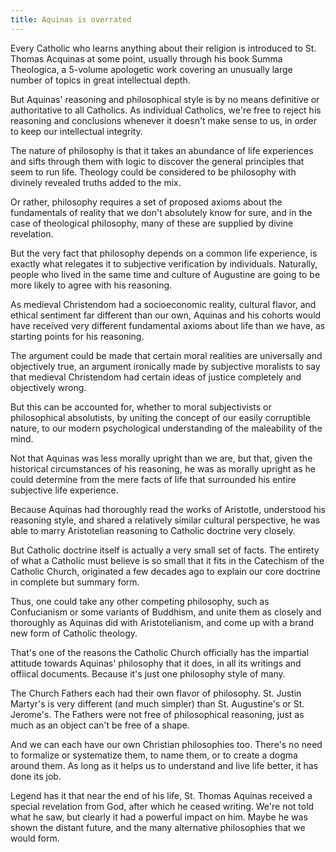 ```yaml
---
title: Aquinas is overrated
---
```


Every Catholic who learns anything about their religion is introduced to St. Thomas Acquinas at some point, usually through his book Summa Theologica, a 5-volume apologetic work covering an unusually large number of topics in great intellectual depth.

But Aquinas' reasoning and philosophical style is by no means definitive or authoritative to all Catholics. As individual Catholics, we're free to reject his reasoning and conclusions whenever it doesn't make sense to us, in order to keep our intellectual integrity.

The nature of philosophy is that it takes an abundance of life experiences and sifts through them with logic to discover the general principles that seem to run life. Theology could be considered to be philosophy with divinely revealed truths added to the mix.

Or rather, philosophy requires a set of proposed axioms about the fundamentals of reality that we don't absolutely know for sure, and in the case of theological philosophy, many of these are supplied by divine revelation.

But the very fact that philosophy depends on a common life experience, is exactly what relegates it to subjective verification by individuals. Naturally, people who lived in the same time and culture of Augustine are going to be more likely to agree with his reasoning.

As medieval Christendom had a socioeconomic reality, cultural flavor, and ethical sentiment far different than our own, Aquinas and his cohorts would have received very different fundamental axioms about life than we have, as starting points for his reasoning.

The argument could be made that certain moral realities are universally and objectively true, an argument ironically made by subjective moralists to say that medieval Christendom had certain ideas of justice completely and objectively wrong.

But this can be accounted for, whether to moral subjectivists or philosophical absolutists, by uniting the concept of our easily corruptible nature, to our modern psychological understanding of the maleability of the mind.

Not that Aquinas was less morally upright than we are, but that, given the historical circumstances of his reasoning, he was as morally upright as he could determine from the mere facts of life that surrounded his entire subjective life experience.

Because Aquinas had thoroughly read the works of Aristotle, understood his reasoning style, and shared a relatively similar cultural perspective, he was able to marry Aristotelian reasoning to Catholic doctrine very closely.

But Catholic doctrine itself is actually a very small set of facts. The entirety of what a Catholic must believe is so small that it fits in the Catechism of the Catholic Church, originated a few decades ago to explain our core doctrine in complete but summary form.

Thus, one could take any other competing philosophy, such as Confucianism or some variants of Buddhism, and unite them as closely and thoroughly as Aquinas did with Aristotelianism, and come up with a brand new form of Catholic theology.

That's one of the reasons the Catholic Church officially has the impartial attitude towards Aquinas' philosophy that it does, in all its writings and offiical documents. Because it's just one philosophy style of many.

The Church Fathers each had their own flavor of philosophy. St. Justin Martyr's is very different (and much simpler) than St. Augustine's or St. Jerome's. The Fathers were not free of philosophical reasoning, just as much as an object can't be free of a shape.

And we can each have our own Christian philosophies too. There's no need to formalize or systematize them, to name them, or to create a dogma around them. As long as it helps us to understand and live life better, it has done its job.

Legend has it that near the end of his life, St. Thomas Aquinas received a special revelation from God, after which he ceased writing. We're not told what he saw, but clearly it had a powerful impact on him. Maybe he was shown the distant future, and the many alternative philosophies that we would form.
